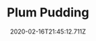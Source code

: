 ---
templateKey: blog-post
title: Plum Pudding
type: cooking
energy: 175
health: 78
description: A traditional holiday treat., 
featuredpost: false
date: 2020-02-16T21:45:12.711Z
featuredimage: /img/Plum_Pudding.png
sellPrice: 260
tags:
  - Wild Plum
  - Wheat Flour
  - Sugar
  - edible
---